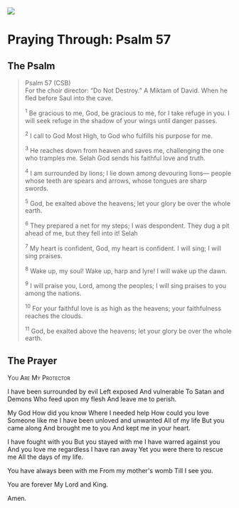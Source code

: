 <img class="intro-left" style="margin-top:10px" src="/images/art-paris-psalter.jpg">

# Praying Through: Psalm 57

<p style="clear:both;">

## The Psalm

>Psalm 57 (CSB)  
><sup></sup> For the choir director: “Do Not Destroy.” A Miktam of David. When he fled before Saul into the cave. 
>
><sup>1</sup> Be gracious to me, God, be gracious to me, for I take refuge in you. I will seek refuge in the shadow of your wings until danger passes. 
>
><sup>2</sup> I call to God Most High, to God who fulfills his purpose for me. 
>
><sup>3</sup> He reaches down from heaven and saves me, challenging the one who tramples me. Selah God sends his faithful love and truth. 
>
><sup>4</sup> I am surrounded by lions; I lie down among devouring lions— people whose teeth are spears and arrows, whose tongues are sharp swords. 
>
><sup>5</sup> God, be exalted above the heavens; let your glory be over the whole earth. 
>
><sup>6</sup> They prepared a net for my steps; I was despondent. They dug a pit ahead of me, but they fell into it! Selah 
>
><sup>7</sup> My heart is confident, God, my heart is confident. I will sing; I will sing praises. 
>
><sup>8</sup> Wake up, my soul! Wake up, harp and lyre! I will wake up the dawn. 
>
><sup>9</sup> I will praise you, Lord, among the peoples; I will sing praises to you among the nations. 
>
><sup>10</sup> For your faithful love is as high as the heavens; your faithfulness reaches the clouds. 
>
><sup>11</sup> God, be exalted above the heavens; let your glory be over the whole earth.

## The Prayer

<div style="font-variant: small-caps;">
You Are My Protector
</div>
 

I have been surrounded by evil
Left exposed
And vulnerable
To Satan and Demons
Who feed upon my flesh
And leave me to perish.

My God
How did you know
Where I needed help
How could you love 
Someone like me
I have been unloved and unwanted
All of my life
But you came along
And brought me to you
And kept me in your heart.

I have fought with you
But you stayed with me
I have warred against you
And you love me regardless
I have ran away
Yet you were there to rescue me
All the days of my life.

You have always been with me
From my mother's womb
Till I see you.

You are forever
My Lord and King.

Amen.
